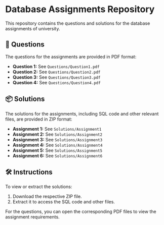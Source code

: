 # Database Assignments Repository

This repository contains the questions and solutions for the database assignments of university.

## 📄 Questions
The questions for the assignments are provided in PDF format:
- **Question 1:** See `Questions/Question1.pdf`
- **Question 2:** See `Questions/Question2.pdf`
- **Question 3:** See `Questions/Question3.pdf`
- **Question 4:** See `Questions/Question4.pdf`

## 📦 Solutions
The solutions for the assignments, including SQL code and other relevant files, are provided in ZIP format:
- **Assignment 1:** See `Solutions/Assignment1`
- **Assignment 2:** See `Solutions/Assignment2`
- **Assignment 3:** See `Solutions/Assignment3`
- **Assignment 4:** See `Solutions/Assignment4`
- **Assignment 5:** See `Solutions/Assignment5`
- **Assignment 6:** See `Solutions/Assignment6`

## 🛠️ Instructions
To view or extract the solutions:
1. Download the respective ZIP file.
2. Extract it to access the SQL code and other files.

For the questions, you can open the corresponding PDF files to view the assignment requirements.
